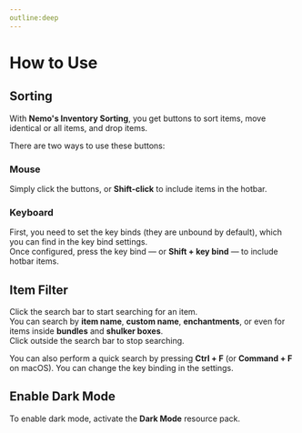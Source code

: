 ```yaml
---
outline:deep
---
```


# How to Use

## Sorting

With **Nemo's Inventory Sorting**, you get buttons to sort items, move identical or all items, and drop items.

There are two ways to use these buttons:

### Mouse

Simply click the buttons, or **Shift-click** to include items in the hotbar.

### Keyboard

First, you need to set the key binds (they are unbound by default), which you can find in the key bind settings.  
Once configured, press the key bind — or **Shift + key bind** — to include hotbar items.

## Item Filter

Click the search bar to start searching for an item.  
You can search by **item name**, **custom name**, **enchantments**, or even for items inside **bundles** and **shulker boxes**.  
Click outside the search bar to stop searching.

You can also perform a quick search by pressing **Ctrl + F** (or **Command + F** on macOS). 
You can change the key binding in the settings.

## Enable Dark Mode

To enable dark mode, activate the **Dark Mode** resource pack.
